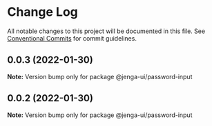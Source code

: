# Change Log

All notable changes to this project will be documented in this file.
See [Conventional Commits](https://conventionalcommits.org) for commit guidelines.

## 0.0.3 (2022-01-30)

**Note:** Version bump only for package @jenga-ui/password-input

## 0.0.2 (2022-01-30)

**Note:** Version bump only for package @jenga-ui/password-input
